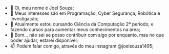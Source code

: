 - 👋 Oi, meu nome é Joel Souza;
- 👀 Meus interesses são em Programação, Cyber Segurança, Robótica e Investigação;
- 🌱 Atualmente estou cursando Ciência da Computação 2º periodo, e fazendo cursos para aumentar meus conhecimentos na área;
- 💞️ Bom... não sei se posso contribuir com algo por enquanto, mas no que poder ajudar, estarei disponível; 
- 📫 Podem falar comigo, através do meu instagram @joelsouza1495;

<!---
TikunaBR/TikunaBR is a ✨ special ✨ repository because its `README.md` (this file) appears on your GitHub profile.
You can click the Preview link to take a look at your changes.
--->
